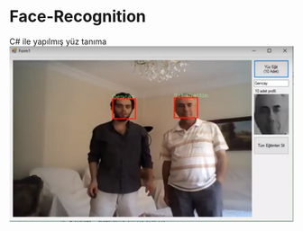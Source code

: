 # Face-Recognition
C# ile yapılmış yüz tanıma
![alt text](https://raw.githubusercontent.com/ledmago/Face-Recognition/master/yuztanima.png)
